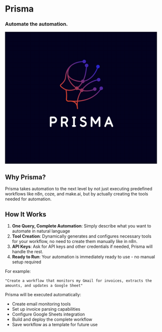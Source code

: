# Prisma
### Automate the automation.
<img src="prisma logo.png" alt="Prisma Logo"/>

## Why Prisma?

Prisma takes automation to the next level by not just executing predefined workflows like n8n, coze, and make.ai, but by actually creating the tools needed for automation.

## How It Works

1. **One Query, Complete Automation**: Simply describe what you want to automate in natural language
3. **Tool Creation**: Dynamically generates and configures necessary tools for your workflow, no need to create them manually like in n8n.
4. **API Keys**: Ask for API keys and other credentials if needed, Prisma will handle the rest.
5. **Ready to Run**: Your automation is immediately ready to use - no manual setup required

For example:
```text
"Create a workflow that monitors my Gmail for invoices, extracts the amounts, and updates a Google Sheet"
```
Prisma will be executed automatically:
- Create email monitoring tools
- Set up invoice parsing capabilities
- Configure Google Sheets integration
- Build and deploy the complete workflow
- Save workflow as a template for future use
